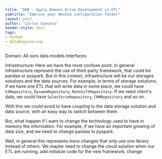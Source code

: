 ```yaml
---
title: "DDD - Apply Domain Drive Development in ETL"
subtitle: "Improve your NeoVim configuration folder"
layout: post
author: "Carlos Guevara"
header-style: text
tags:
- Python
- DataEngineering
---
```


Domain:
All ours data models
Interfaces

Infrastructure:
Here we have the most confuse point. In general infrastructure represent the use of third-party framework, that could be
pandas or pyspark. But in this context, infrastructure will be our storages solutions and the data sources.
For example, in terms of storage solutions, if we have one ETL that will write data in some place, we could
have `S3Repository`, `DynamoRepository`, `RedshiftRepository`.
If we need client's data, we could have `SalesforceRepository`, `CRMRepository` and so on.

With this we could avoid to have coupling to the data storage solution and data source, with an easy way to switch between them.

But, what happen if I want to change the technology used to have in memory the information. For example, if we have an
important growing of data size, and we need to change pandas to pyspark.

Well, in general this represents more changes that only use one library instead of others. We maybe need to change the
cloud solution when our ETL are running, add initialize code for the new framework, change
